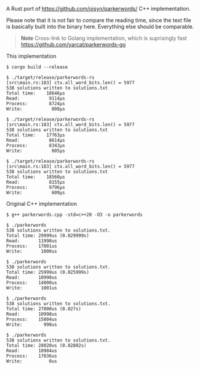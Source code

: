 A Rust port of https://github.com/oisyn/parkerwords/ C++ implementation.

Please note that it is not fair to compare the reading time, since the text file is basically built into the binary here.
Everything else should be comparable.

> **Note**
> Cross-link to Golang implementation, which is suprisingly fast https://github.com/yarcat/parkerwords-go


This implementation

```
$ cargo build --release

$ ./target/release/parkerwords-rs
[src\main.rs:183] ctx.all_word_bits.len() = 5977
538 solutions written to solutions.txt
Total time:    18646µs
Read:           9114µs
Process:        8724µs
Write:           808µs

$ ./target/release/parkerwords-rs
[src\main.rs:183] ctx.all_word_bits.len() = 5977
538 solutions written to solutions.txt
Total time:    17763µs
Read:           8614µs
Process:        8343µs
Write:           805µs

$ ./target/release/parkerwords-rs
[src\main.rs:183] ctx.all_word_bits.len() = 5977
538 solutions written to solutions.txt
Total time:    18560µs
Read:           8155µs
Process:        9796µs
Write:           609µs
```

Original C++ implementation

```
$ g++ parkerwords.cpp -std=c++20 -O3 -o parkerwords

$ ./parkerwords
538 solutions written to solutions.txt.
Total time: 29999us (0.029999s)
Read:       11998us
Process:    17001us
Write:       1000us

$ ./parkerwords
538 solutions written to solutions.txt.
Total time: 25999us (0.025999s)
Read:       10998us
Process:    14000us
Write:       1001us

$ ./parkerwords
538 solutions written to solutions.txt.
Total time: 27000us (0.027s)
Read:       10998us
Process:    15004us
Write:        998us

$ ./parkerwords
538 solutions written to solutions.txt.
Total time: 28020us (0.02802s)
Read:       10984us
Process:    17036us
Write:          0us
```
